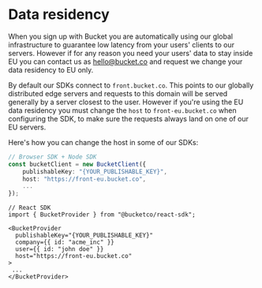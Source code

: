 # Data residency

When you sign up with Bucket you are automatically using our global infrastructure to guarantee low latency from your users' clients to our servers. However if for any reason you need your users' data to stay inside EU you can contact us as hello@bucket.co and request we change your data residency to EU only.

By default our SDKs connect to `front.bucket.co`. This points to our globally distributed edge servers and requests to this domain will be served generally by a server closest to the user. However if you're using the EU data residency you must change the `host` to `front-eu.bucket.co` when configuring the SDK, to make sure the requests always land on one of our EU servers.

Here's how you can change the host in some of our SDKs:
```ts
// Browser SDK + Node SDK
const bucketClient = new BucketClient({
    publishableKey: "{YOUR_PUBLISHABLE_KEY}",
    host: "https://front-eu.bucket.co",
    ...
});
```

```tsx
// React SDK
import { BucketProvider } from "@bucketco/react-sdk";

<BucketProvider
  publishableKey="{YOUR_PUBLISHABLE_KEY}"
  company={{ id: "acme_inc" }}
  user={{ id: "john doe" }}
  host="https://front-eu.bucket.co"
>
 ...
</BucketProvider>
```
